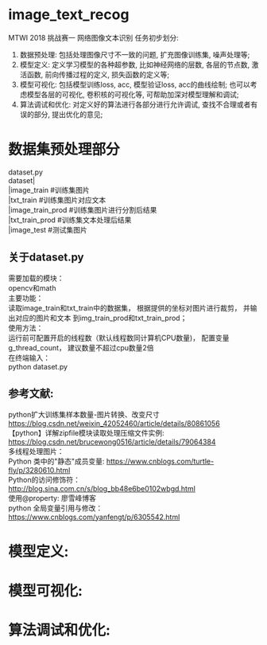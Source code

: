 # image_text_recog
MTWI 2018 挑战赛一 网络图像文本识别
任务初步划分:
1. 数据预处理: 包括处理图像尺寸不一致的问题, 扩充图像训练集, 噪声处理等;
2. 模型定义: 定义学习模型的各种超参数, 比如神经网络的层数, 各层的节点数, 激活函数, 前向传播过程的定义, 损失函数的定义等;
3. 模型可视化: 包括模型训练loss, acc, 模型验证loss, acc的曲线绘制; 也可以考虑模型各层的可视化, 卷积核的可视化等, 可帮助加深对模型理解和调试;
4. 算法调试和优化: 对定义好的算法进行各部分进行允许调试, 查找不合理或者有误的部分, 提出优化的意见;

# 数据集预处理部分  
dataset.py  
dataset|  
        |image_train        #训练集图片  
        |txt_train          #训练集图片对应文本  
        |image_train_prod   #训练集图片进行分割后结果  
        |txt_train_prod     #训练集文本处理后结果  
        |image_test         #测试集图片  
## 关于dataset.py  
需要加载的模块：  
opencv和math  
主要功能：  
读取image_train和txt_train中的数据集， 根据提供的坐标对图片进行裁剪， 并输出对应的图片和文本
到img_train_prod和txt_train_prod；  
使用方法：  
运行前可配置开启的线程数（默认线程数同计算机CPU数量)， 配置变量g_thread_count， 建议数量不超过cpu数量2倍  
在终端输入：  
python dataset.py  
## 参考文献:  
python扩大训练集样本数量-图片转换、改变尺寸 https://blog.csdn.net/weixin_42052460/article/details/80861056  
【python】详解zipfile模块读取处理压缩文件实例: https://blog.csdn.net/brucewong0516/article/details/79064384  
多线程处理图片：  
    Python 类中的"静态"成员变量: https://www.cnblogs.com/turtle-fly/p/3280610.html  
    Python的访问修饰符： http://blog.sina.com.cn/s/blog_bb48e6be0102wbgd.html  
    使用@property: 廖雪峰博客  
    python 全局变量引用与修改： https://www.cnblogs.com/yanfengt/p/6305542.html  


# 模型定义:

# 模型可视化:

# 算法调试和优化:






